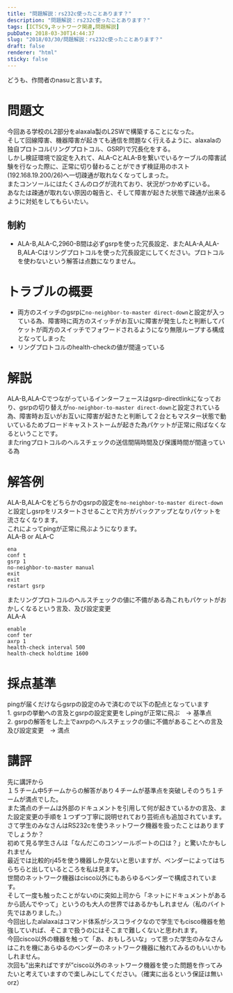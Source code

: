 ```yaml
---
title: "問題解説：rs232c使ったことあります？"
description: "問題解説：rs232c使ったことあります？"
tags: [ICTSC9,ネットワーク関連,問題解説]
pubDate: 2018-03-30T14:44:37
slug: "2018/03/30/問題解説：rs232c使ったことあります？"
draft: false
renderer: "html"
sticky: false
---
```


<p>どうも、作問者のnasuと言います。</p>
<h1>問題文</h1>
<p>今回ある学校のL2部分をalaxala製のL2SWで構築することになった。<br />
そして回線障害、機器障害が起きても通信を問題なく行えるように、alaxalaの独自プロトコル(リングプロトコル、GSRP)で冗長化をする。<br />
しかし検証環境で設定を入れて、ALA-CとALA-Bを繋いでいるケーブルの障害試験を行なった際に、正常に切り替わることができず検証用のホスト(192.168.19.200/26)へ一切疎通が取れなくなってしまった。<br />
またコンソールにはたくさんのログが流れており、状況がつかめずにいる。<br />
あなたは疎通が取れない原因の報告と、そして障害が起きた状態で疎通が出来るように対処をしてもらいたい。</p>
<h2>制約</h2>
<ul>
<li>ALA-B,ALA-C,2960-B間は必ずgsrpを使った冗長設定、またALA-A,ALA-B,ALA-Cはリングプロトコルを使った冗長設定にしてください。プロトコルを使わないという解答は点数になりません。</li>
</ul>
<h1>トラブルの概要</h1>
<ul>
<li>両方のスイッチのgsrpに<code>no-neighbor-to-master direct-down</code>と設定が入っている為、障害時に両方のスイッチがお互いに障害が発生したと判断してパケットが両方のスイッチでフォワードされるようになり無限ループする構成となってしまった</li>
<li>リングプロトコルのhealth-checkの値が間違っている</li>
</ul>
<h1>解説</h1>
<p>ALA-B,ALA-Cでつながっているインターフェースはgsrp-directlinkになっており、gsrpの切り替えが<code>no-neighbor-to-master direct-down</code>と設定されている為、障害時お互いがお互いに障害が起きたと判断して２台ともマスター状態で動いているためブロードキャストストームが起きた為パケットが正常に飛ばなくなるということです。<br />
またringプロトコルのヘルスチェックの送信間隔時間及び保護時間が間違っている為</p>
<h1>解答例</h1>
<p>ALA-B,ALA-Cをどちらかのgsrpの設定を<code>no-neighbor-to-master direct-down</code>と設定しgsrpをリスタートさせることで片方がバックアップとなりパケットを流さなくなります。<br />
これによってpingが正常に飛ぶようになります。<br />
ALA-B or ALA-C</p>
<pre><code>ena
conf t
gsrp 1
no-neighbor-to-master manual
exit
exit
restart gsrp</code></pre>
<p>またリングプロトコルのヘルスチェックの値に不備がある為これもパケットがおかしくなるという言及、及び設定変更<br />
ALA-A</p>
<pre><code>enable
conf ter
axrp 1
health-check interval 500
health-check holdtime 1600</code></pre>
<h1>採点基準</h1>
<p>pingが届くだけならgsrpの設定のみで済むので以下の配点となっています<br />
1. gsrpの挙動への言及とgsrpの設定変更をしpingが正常に飛ぶ　→ 基準点<br />
2. gsrpの解答をした上でaxrpのヘルスチェックの値に不備があることへの言及及び設定変更　→ 満点</p>
<h1>講評</h1>
<p>先に講評から<br />
１５チーム中5チームからの解答があり４チームが基準点を突破しそのうち１チームが満点でした。<br />
また満点のチームは外部のドキュメントを引用して何が起きているかの言及、また設定変更の手順を１つずつ丁寧に説明せれており芸術点も追加されています。<br />
さて学生のみなさんはRS232cを使うネットワーク機器を扱ったことはありますでしょうか？<br />
初めて見る学生さんは「なんだこのコンソールポートの口は？」と驚いたかもしれません<br />
最近では比較的rj45を使う機器しか見ないと思いますが、ベンダーによってはちらちらと出しているところを私は見ます。<br />
世間のネットワーク機器はcisco以外にもあらゆるベンダーで構成されています。<br />
そして一度も触ったことがないのに突如上司から「ネットにドキュメントがあるから読んでやって」というのも大人の世界ではあるかもしれません（私のバイト先ではありました。）<br />
今回出したalalaxaはコマンド体系がシスコライクなので学生でもcisco機器を勉強していれば、そこまで扱うのにはそこまで難しくないと思われます。<br />
今回cisco以外の機器を触って「あ、おもしろいな」って思った学生のみなさんはこれを機にあらゆるのベンダーのネットワーク機器に触れてみるのもいいかもしれません。<br />
次回も&#8221;出来ればですが&#8221;cisco以外のネットワーク機器を使った問題を作ってみたいと考えていますので楽しみにしてください。（確実に出るという保証は無いorz）</p>
